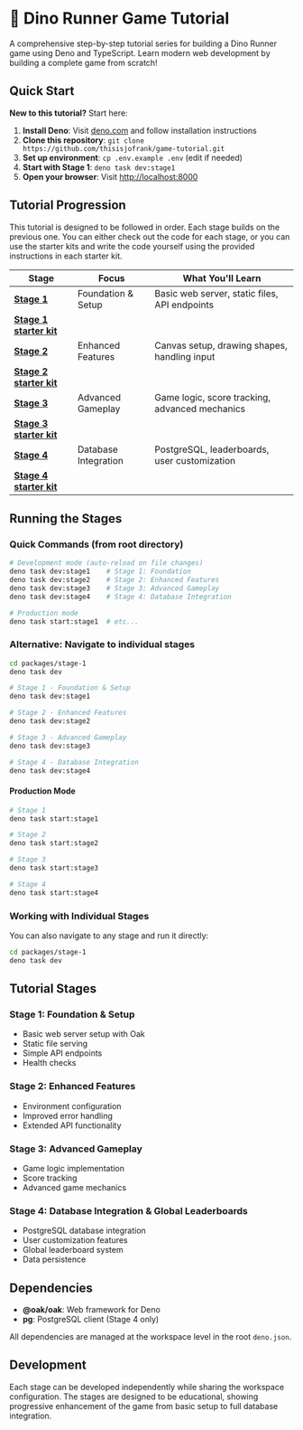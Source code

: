 # 🦕 Dino Runner Game Tutorial

A comprehensive step-by-step tutorial series for building a Dino Runner game
using Deno and TypeScript. Learn modern web development by building a complete
game from scratch!

## Quick Start

**New to this tutorial?** Start here:

1. **Install Deno**: Visit [deno.com](https://deno.com/) and follow installation
   instructions
2. **Clone this repository**:
   `git clone https://github.com/thisisjofrank/game-tutorial.git`
3. **Set up environment**: `cp .env.example .env` (edit if needed)
4. **Start with Stage 1**: `deno task dev:stage1`
5. **Open your browser**: Visit [http://localhost:8000](http://localhost:8000)

## Tutorial Progression

This tutorial is designed to be followed in order. Each stage builds on the
previous one. You can either check out the code for each stage, or you can use
the starter kits and write the code yourself using the provided instructions in
each starter kit.

| Stage                                                         | Focus                | What You'll Learn                                |
| ------------------------------------------------------------- | -------------------- | ------------------------------------------------ |
| **[Stage 1](packages/stage-1/README.md)**                     | Foundation & Setup   | Basic web server, static files, API endpoints    |
| **[Stage 1 starter kit](packages/stage-1-starter/README.md)** |                      |                                                  |
| **[Stage 2](packages/stage-2/README.md)**                     | Enhanced Features    | Canvas setup, drawing shapes, handling input     |
| **[Stage 2 starter kit](packages/stage-2-starter/README.md)** |                      |                                                  |
| **[Stage 3](packages/stage-3/README.md)**                     | Advanced Gameplay    | Game logic, score tracking, advanced mechanics   |
| **[Stage 3 starter kit](packages/stage-3-starter/README.md)** |                      |                                                  |
| **[Stage 4](packages/stage-4/README.md)**                     | Database Integration | PostgreSQL, leaderboards, user customization     |
| **[Stage 4 starter kit](packages/stage-4-starter/README.md)** |                      |                                                  |

## Running the Stages

### Quick Commands (from root directory)

```bash
# Development mode (auto-reload on file changes)
deno task dev:stage1    # Stage 1: Foundation
deno task dev:stage2    # Stage 2: Enhanced Features  
deno task dev:stage3    # Stage 3: Advanced Gameplay
deno task dev:stage4    # Stage 4: Database Integration

# Production mode
deno task start:stage1  # etc...
```

### Alternative: Navigate to individual stages

```bash
cd packages/stage-1
deno task dev
```

```bash
# Stage 1 - Foundation & Setup
deno task dev:stage1

# Stage 2 - Enhanced Features  
deno task dev:stage2

# Stage 3 - Advanced Gameplay
deno task dev:stage3

# Stage 4 - Database Integration
deno task dev:stage4
```

#### Production Mode

```bash
# Stage 1
deno task start:stage1

# Stage 2
deno task start:stage2

# Stage 3
deno task start:stage3

# Stage 4
deno task start:stage4
```

### Working with Individual Stages

You can also navigate to any stage and run it directly:

```bash
cd packages/stage-1
deno task dev
```

## Tutorial Stages

### Stage 1: Foundation & Setup

- Basic web server setup with Oak
- Static file serving
- Simple API endpoints
- Health checks

### Stage 2: Enhanced Features

- Environment configuration
- Improved error handling
- Extended API functionality

### Stage 3: Advanced Gameplay

- Game logic implementation
- Score tracking
- Advanced game mechanics

### Stage 4: Database Integration & Global Leaderboards

- PostgreSQL database integration
- User customization features
- Global leaderboard system
- Data persistence

## Dependencies

- **@oak/oak**: Web framework for Deno
- **pg**: PostgreSQL client (Stage 4 only)

All dependencies are managed at the workspace level in the root `deno.json`.

## Development

Each stage can be developed independently while sharing the workspace
configuration. The stages are designed to be educational, showing progressive
enhancement of the game from basic setup to full database integration.

